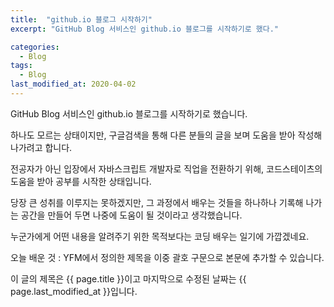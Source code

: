 ```yaml
---
title:  "github.io 블로그 시작하기"
excerpt: "GitHub Blog 서비스인 github.io 블로그를 시작하기로 했다."

categories:
  - Blog
tags:
  - Blog
last_modified_at: 2020-04-02
---
```


GitHub Blog 서비스인 github.io 블로그를 시작하기로 했습니다.

하나도 모르는 상태이지만, 구글검색을 통해 다른 분들의 글을 보며 도움을 받아 작성해 나가려고 합니다.

전공자가 아닌 입장에서 자바스크립트 개발자로 직업을 전환하기 위해, 코드스테이츠의 도움을 받아 공부를 시작한 상태입니다.

당장 큰 성취를 이루지는 못하겠지만, 그 과정에서 배우는 것들을 하나하나 기록해 나가는 공간을 만들어 두면 나중에 도움이 될 것이라고 생각했습니다.

누군가에게 어떤 내용을 알려주기 위한 목적보다는 코딩 배우는 일기에 가깝겠네요.




오늘 배운 것 : YFM에서 정의한 제목을 이중 괄호 구문으로 본문에 추가할 수 있습니다.

이 글의 제목은 {{ page.title }}이고
마지막으로 수정된 날짜는 {{ page.last_modified_at }}입니다.